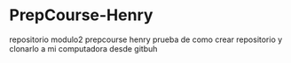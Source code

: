 # PrepCourse-Henry
repositorio modulo2 prepcourse henry
prueba de como crear repositorio y clonarlo a mi computadora desde gitbuh
